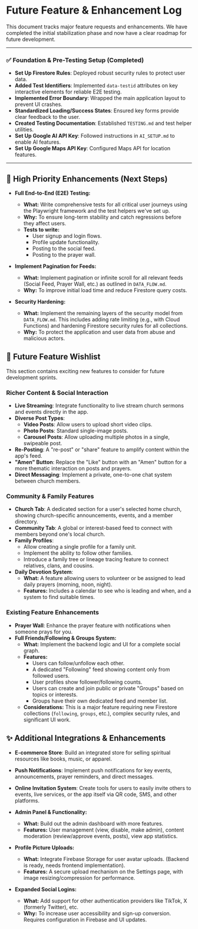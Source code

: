 # Future Feature & Enhancement Log

This document tracks major feature requests and enhancements. We have completed the initial stabilization phase and now have a clear roadmap for future development.

---

### ✅ **Foundation & Pre-Testing Setup (Completed)**

-   **Set Up Firestore Rules**: Deployed robust security rules to protect user data.
-   **Added Test Identifiers**: Implemented `data-testid` attributes on key interactive elements for reliable E2E testing.
-   **Implemented Error Boundary**: Wrapped the main application layout to prevent UI crashes.
-   **Standardized Loading/Success States**: Ensured key forms provide clear feedback to the user.
-   **Created Testing Documentation**: Established `TESTING.md` and test helper utilities.
-   **Set Up Google AI API Key**: Followed instructions in `AI_SETUP.md` to enable AI features.
-   **Set Up Google Maps API Key**: Configured Maps API for location features.

---

## 🚀 **High Priority Enhancements (Next Steps)**

-   **Full End-to-End (E2E) Testing:**
    -   **What:** Write comprehensive tests for all critical user journeys using the Playwright framework and the test helpers we've set up.
    -   **Why:** To ensure long-term stability and catch regressions before they affect users.
    -   **Tests to write:**
        -   User signup and login flows.
        -   Profile update functionality.
        -   Posting to the social feed.
        -   Posting to the prayer wall.

-   **Implement Pagination for Feeds:**
    -   **What:** Implement pagination or infinite scroll for all relevant feeds (Social Feed, Prayer Wall, etc.) as outlined in `DATA_FLOW.md`.
    -   **Why:** To improve initial load time and reduce Firestore query costs.

-   **Security Hardening:**
    -   **What:** Implement the remaining layers of the security model from `DATA_FLOW.md`. This includes adding rate limiting (e.g., with Cloud Functions) and hardening Firestore security rules for all collections.
    -   **Why:** To protect the application and user data from abuse and malicious actors.

## 🌟 Future Feature Wishlist

This section contains exciting new features to consider for future development sprints.

### Richer Content & Social Interaction
-   **Live Streaming**: Integrate functionality to live stream church sermons and events directly in the app.
-   **Diverse Post Types**:
    -   **Video Posts**: Allow users to upload short video clips.
    -   **Photo Posts**: Standard single-image posts.
    -   **Carousel Posts**: Allow uploading multiple photos in a single, swipeable post.
-   **Re-Posting**: A "re-post" or "share" feature to amplify content within the app's feed.
-   **"Amen" Button**: Replace the "Like" button with an "Amen" button for a more thematic interaction on posts and prayers.
-   **Direct Messaging**: Implement a private, one-to-one chat system between church members.

### Community & Family Features
-   **Church Tab**: A dedicated section for a user's selected home church, showing church-specific announcements, events, and a member directory.
-   **Community Tab**: A global or interest-based feed to connect with members beyond one's local church.
-   **Family Profiles**:
    -   Allow creating a single profile for a family unit.
    -   Implement the ability to follow other families.
    -   Introduce a family tree or lineage tracing feature to connect relatives, clans, and cousins.
-   **Daily Devotion System**:
    -   **What:** A feature allowing users to volunteer or be assigned to lead daily prayers (morning, noon, night).
    -   **Features:** Includes a calendar to see who is leading and when, and a system to find suitable times.

### Existing Feature Enhancements
-   **Prayer Wall**: Enhance the prayer feature with notifications when someone prays for you.
-   **Full Friends/Following & Groups System:**
    -   **What:** Implement the backend logic and UI for a complete social graph.
    -   **Features:**
        -   Users can follow/unfollow each other.
        -   A dedicated "Following" feed showing content only from followed users.
        -   User profiles show follower/following counts.
        -   Users can create and join public or private "Groups" based on topics or interests.
        -   Groups have their own dedicated feed and member list.
    -   **Considerations:** This is a major feature requiring new Firestore collections (`following`, `groups`, etc.), complex security rules, and significant UI work.

## ✨ Additional Integrations & Enhancements

-   **E-commerce Store**: Build an integrated store for selling spiritual resources like books, music, or apparel.
-   **Push Notifications**: Implement push notifications for key events, announcements, prayer reminders, and direct messages.
-   **Online Invitation System**: Create tools for users to easily invite others to events, live services, or the app itself via QR code, SMS, and other platforms.
-   **Admin Panel & Functionality:**
    -   **What:** Build out the admin dashboard with more features.
    -   **Features:** User management (view, disable, make admin), content moderation (review/approve events, posts), view app statistics.

-   **Profile Picture Uploads:**
    -   **What:** Integrate Firebase Storage for user avatar uploads. (Backend is ready, needs frontend implementation).
    -   **Features:** A secure upload mechanism on the Settings page, with image resizing/compression for performance.

-   **Expanded Social Logins:**
    -   **What:** Add support for other authentication providers like TikTok, X (formerly Twitter), etc.
    -   **Why:** To increase user accessibility and sign-up conversion. Requires configuration in Firebase and UI updates.

